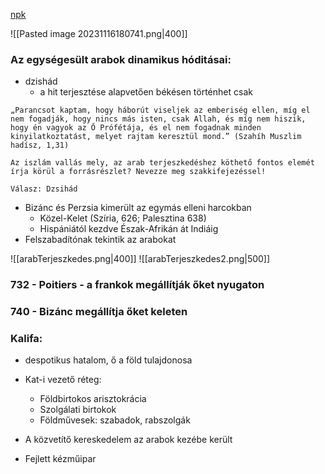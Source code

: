 
[npk](https://www.nkp.hu/tankonyv/tortenelem_9_nat2020/lecke_03_009 "https://www.nkp.hu/tankonyv/tortenelem_9_nat2020/lecke_03_009")


![[Pasted image 20231116180741.png|400]]
### Az egységesült arabok dinamikus hóditásai:
- dzishád
	- a hit terjesztése alapvetően békésen történhet csak
```
„Parancsot kaptam, hogy háborút viseljek az emberiség ellen, míg el nem fogadják, hogy nincs más isten, csak Allah, és míg nem hiszik, hogy én vagyok az Ő Prófétája, és el nem fogadnak minden kinyilatkoztatást, melyet rajtam keresztül mond.” (Szahíh Muszlim hadísz, 1,31) 

Az iszlám vallás mely, az arab terjeszkedéshez köthető fontos elemét írja körül a forrásrészlet? Nevezze meg szakkifejezéssel!

Válasz: Dzsihád
```
- Bizánc és Perzsia kimerült az egymás elleni harcokban
	- Közel-Kelet (Szíria, 626; Palesztina 638)
	- Hispániától kezdve Észak-Afrikán át Indiáig
- Felszabadítónak tekintik az arabokat

![[arabTerjeszkedes.png|400]]
![[arabTerjeszkedes2.png|500]]
### 732 - Poitiers - a frankok megállítják őket nyugaton
### 740 - Bizánc megállítja őket keleten

### Kalifa:
- despotikus hatalom, ő a föld tulajdonosa
- Kat-i vezető réteg:
	- Földbirtokos arisztokrácia
	- Szolgálati birtokok
	- Földművesek: szabadok, rabszolgák

- A közvetítő kereskedelem az arabok kezébe került
- Fejlett kézműipar
 